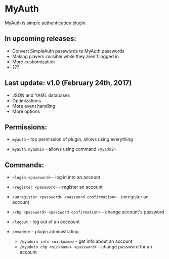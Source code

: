 # MyAuth
MyAuth is simple authentication plugin.

## In upcoming releases:
* Convert SimpleAuth passwords to MyAuth passwords
* Making players invisible while they aren't logged in
* More custiomization
* ???

## Last update: v1.0 (February 24th, 2017)
* JSON and YAML databases
* Optimizations
* More event handling
* More options

## Permissions:
- `myauth` - top permission of plugin, allows using everything

- `myauth.myadmin` - allows using command `/myadmin`
 
## Commands: 
- `/login <password>` - log in into an account
- `/register <password>` - register an account

- `/unregister <password> <password confirmation>` - unregister an account
- `/chp <password> <password confirmation>` - change account's password
- `/logout` - log out of an acccount

- `/myadmin` - plugin administrating

  - `/myadmin info <nickname>` - get info about an account
  - `/myadmin chp <nickname> <password>` - change password for an account